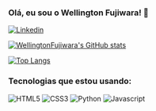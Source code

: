 ### Olá, eu sou o Wellington Fujiwara! 👋

[![Linkedin](https://img.shields.io/badge/LinkedIn-0077B5?style=for-the-badge&logo=linkedin&logoColor=white)](https://www.linkedin.com/in/wellington-xavier-alves-fujiwara-65a04018a/)

[![WellingtonFujiwara's GitHub stats](https://github-readme-stats.vercel.app/api?username=WellingtonFujiwara&show_icons=true&theme=dark)](https://github.com/WellingtonFujiwara/github-readme-stats)

[![Top Langs](https://github-readme-stats.vercel.app/api/top-langs/?username=WellingtonFujiwara)](https://github.com/WellingtonFujiwara/github-readme-stats)

### Tecnologias que estou usando:

![HTML5](https://img.shields.io/badge/HTML5-E34F26?style=for-the-badge&logo=html5&logoColor=white)
![CSS3](https://img.shields.io/badge/CSS3-1572B6?style=for-the-badge&logo=css3&logoColor=white)
![Python](https://img.shields.io/badge/Python-14354C?style=for-the-badge&logo=python&logoColor=white)
![Javascript](https://img.shields.io/badge/JavaScript-F7DF1E?style=for-the-badge&logo=javascript&logoColor=black)
